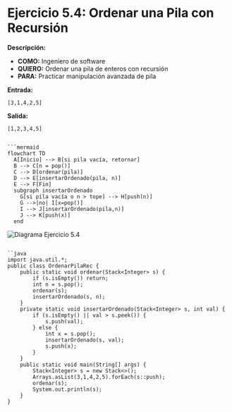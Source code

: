 # Ejercicio 5.4: Ordenar una Pila con Recursión  
**Descripción:**  
- **COMO:** Ingeniero de software  
- **QUIERO:** Ordenar una pila de enteros con recursión  
- **PARA:** Practicar manipulación avanzada de pila  

**Entrada:**  
```
[3,1,4,2,5]
```

**Salida:**  
```
[1,2,3,4,5]
```
```

```mermaid
flowchart TD
  A[Inicio] --> B[si pila vacía, retornar]  
  B --> C[n = pop()]  
  C --> D[ordenar(pila)]  
  D --> E[insertarOrdenado(pila, n)]  
  E --> F[Fin]
  subgraph insertarOrdenado
    G[si pila vacía o n > tope] --> H[push(n)]  
    G -->|no| I[x=pop()]  
    I --> J[insertarOrdenado(pila,n)]  
    J --> K[push(x)]
  end
```

![Diagrama Ejercicio 5.4](diagram4.png)
```

``java
import java.util.*;
public class OrdenarPilaRec {
    public static void ordenar(Stack<Integer> s) {
        if (s.isEmpty()) return;
        int n = s.pop();
        ordenar(s);
        insertarOrdenado(s, n);
    }
    private static void insertarOrdenado(Stack<Integer> s, int val) {
        if (s.isEmpty() || val > s.peek()) {
            s.push(val);
        } else {
            int x = s.pop();
            insertarOrdenado(s, val);
            s.push(x);
        }
    }
    public static void main(String[] args) {
        Stack<Integer> s = new Stack<>();
        Arrays.asList(3,1,4,2,5).forEach(s::push);
        ordenar(s);
        System.out.println(s);
    }
}
